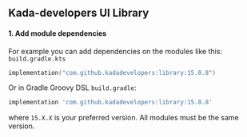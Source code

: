 ## Kada-developers UI Library

#### 1. Add module dependencies
For example you can add dependencies on the modules like this:
`build.gradle.kts`


```kotlin
implementation("com.github.kadadevelopers:library:15.0.8")
```

Or in Gradle Groovy DSL `build.gradle`:

```groovy
implementation 'com.github.kadadevelopers:library:15.0.8'
```
where `15.X.X` is your preferred version. All modules must be the same version.